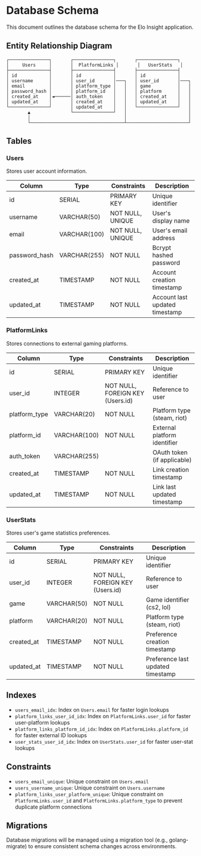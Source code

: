 # Database Schema

This document outlines the database schema for the Elo Insight application.

## Entity Relationship Diagram

```
┌───────────────┐       ┌───────────────┐       ┌───────────────┐
│     Users     │       │  PlatformLinks │       │   UserStats   │
├───────────────┤       ├───────────────┤       ├───────────────┤
│ id            │       │ id            │       │ id            │
│ username      │       │ user_id       │───┐   │ user_id       │───┐
│ email         │       │ platform_type │   │   │ game          │   │
│ password_hash │       │ platform_id   │   │   │ platform      │   │
│ created_at    │◄──────│ auth_token    │   │   │ created_at    │   │
│ updated_at    │       │ created_at    │   │   │ updated_at    │   │
└───────────────┘       │ updated_at    │   │   └───────────────┘   │
        ▲               └───────────────┘   │                       │
        │                                   │                       │
        └───────────────────────────────────┴───────────────────────┘
```

## Tables

### Users

Stores user account information.

| Column        | Type         | Constraints       | Description                    |
|---------------|--------------|-------------------|--------------------------------|
| id            | SERIAL       | PRIMARY KEY       | Unique identifier              |
| username      | VARCHAR(50)  | NOT NULL, UNIQUE  | User's display name            |
| email         | VARCHAR(100) | NOT NULL, UNIQUE  | User's email address           |
| password_hash | VARCHAR(255) | NOT NULL          | Bcrypt hashed password         |
| created_at    | TIMESTAMP    | NOT NULL          | Account creation timestamp     |
| updated_at    | TIMESTAMP    | NOT NULL          | Account last updated timestamp |

### PlatformLinks

Stores connections to external gaming platforms.

| Column        | Type         | Constraints                      | Description                     |
|---------------|--------------|----------------------------------|---------------------------------|
| id            | SERIAL       | PRIMARY KEY                      | Unique identifier               |
| user_id       | INTEGER      | NOT NULL, FOREIGN KEY (Users.id) | Reference to user               |
| platform_type | VARCHAR(20)  | NOT NULL                         | Platform type (steam, riot)     |
| platform_id   | VARCHAR(100) | NOT NULL                         | External platform identifier    |
| auth_token    | VARCHAR(255) |                                  | OAuth token (if applicable)     |
| created_at    | TIMESTAMP    | NOT NULL                         | Link creation timestamp         |
| updated_at    | TIMESTAMP    | NOT NULL                         | Link last updated timestamp     |

### UserStats

Stores user's game statistics preferences.

| Column     | Type         | Constraints                      | Description                     |
|------------|--------------|----------------------------------|---------------------------------|
| id         | SERIAL       | PRIMARY KEY                      | Unique identifier               |
| user_id    | INTEGER      | NOT NULL, FOREIGN KEY (Users.id) | Reference to user               |
| game       | VARCHAR(50)  | NOT NULL                         | Game identifier (cs2, lol)      |
| platform   | VARCHAR(20)  | NOT NULL                         | Platform type (steam, riot)     |
| created_at | TIMESTAMP    | NOT NULL                         | Preference creation timestamp   |
| updated_at | TIMESTAMP    | NOT NULL                         | Preference last updated timestamp |

## Indexes

- `users_email_idx`: Index on `Users.email` for faster login lookups
- `platform_links_user_id_idx`: Index on `PlatformLinks.user_id` for faster user-platform lookups
- `platform_links_platform_id_idx`: Index on `PlatformLinks.platform_id` for faster external ID lookups
- `user_stats_user_id_idx`: Index on `UserStats.user_id` for faster user-stat lookups

## Constraints

- `users_email_unique`: Unique constraint on `Users.email`
- `users_username_unique`: Unique constraint on `Users.username`
- `platform_links_user_platform_unique`: Unique constraint on `PlatformLinks.user_id` and `PlatformLinks.platform_type` to prevent duplicate platform connections

## Migrations

Database migrations will be managed using a migration tool (e.g., golang-migrate) to ensure consistent schema changes across environments.
